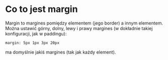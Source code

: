 # Co to jest margin  
Margin  to margines pomiędzy elementem (jego border) a innym elementem.  
Można ustawić górny, dolny, lewy i prawy margines (w dokładnie takiej konfiguracji, jak w paddingu):  
```
margin: 5px 1px 3px 20px
```  
  
<body> ma domyślnie jakiś margines (tak jak każdy element).

